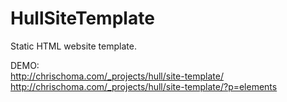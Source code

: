 HullSiteTemplate
================

Static HTML website template.

DEMO:<br />
http://chrischoma.com/_projects/hull/site-template/<br />
http://chrischoma.com/_projects/hull/site-template/?p=elements
